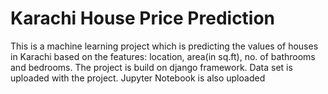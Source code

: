 # Karachi House Price Prediction
This is a machine learning project which is predicting the values of houses in Karachi based on the features: location, area(in sq.ft), no. of bathrooms and bedrooms.
The project is build on django framework.
Data set is uploaded with the project.
Jupyter Notebook is also uploaded
